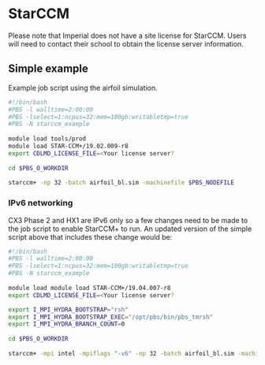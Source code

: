 # StarCCM

Please note that Imperial does not have a site license for StarCCM. Users will need to contact their school to obtain the license server information.

## Simple example

Example job script using the airfoil simulation. 

```bash
#!/bin/bash
#PBS -l walltime=2:00:00
#PBS -lselect=1:ncpus=32:mem=100gb:writabletmp=true
#PBS -N starccm_example
 
module load tools/prod
module load STAR-CCM+/19.02.009-r8
export CDLMD_LICENSE_FILE=<Your license server?
 
cd $PBS_O_WORKDIR
 
starccm+ -np 32 -batch airfoil_bl.sim -machinefile $PBS_NODEFILE
```

### IPv6 networking

CX3 Phase 2 and HX1 are IPv6 only so a few changes need to be made to the job script to enable StarCCM+ to run. An updated version of the simple script above that includes these change would be:


```bash
#!/bin/bash
#PBS -l walltime=2:00:00
#PBS -lselect=1:ncpus=32:mem=100gb:writabletmp=true
#PBS -N starccm_example
 
module load module load STAR-CCM+/19.04.007-r8
export CDLMD_LICENSE_FILE=<Your license server?

export I_MPI_HYDRA_BOOTSTRAP="rsh"
export I_MPI_HYDRA_BOOTSTRAP_EXEC="/opt/pbs/bin/pbs_tmrsh"
export I_MPI_HYDRA_BRANCH_COUNT=0
 
cd $PBS_O_WORKDIR
 
starccm+ -mpi intel -mpiflags "-v6" -np 32 -batch airfoil_bl.sim -machinefile $PBS_NODEFILE
```
